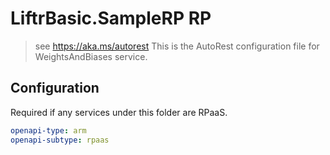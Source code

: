# LiftrBasic.SampleRP RP

> see https://aka.ms/autorest
> This is the AutoRest configuration file for WeightsAndBiases service.

## Configuration

Required if any services under this folder are RPaaS.

```yaml
openapi-type: arm
openapi-subtype: rpaas
```
